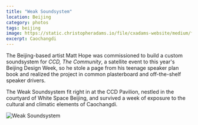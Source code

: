```yaml
---
title: "Weak Soundsystem"
location: Beijing
category: photos
tags: beijing
image: https://static.christopheradams.io/file/cxadams-website/medium/flickr/8324/8126876501_dd46191c8a_k.jpg
excerpt: Caochangdi
---
```


The Beijing-based artist Matt Hope was commissioned to build a custom
soundsystem for *CCD, The Community*, a satellite event to this year's Beijing
Design Week, so he stole a page from his teenage speaker plan book and realized
the project in common plasterboard and off-the-shelf speaker drivers.

The Weak Soundsystem fit right in at the CCD Pavilion, nestled in the courtyard
of White Space Beijing, and survived a week of exposure to the cultural and
climatic elements of Caochangdi.

![Weak Soundsystem](https://static.christopheradams.io/file/cxadams-website/medium/flickr/8048/8111359498_b7d4360145_k.jpg)

